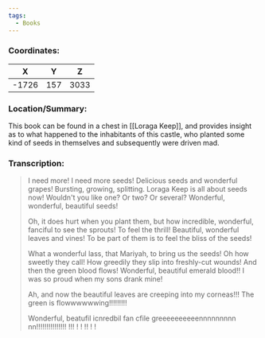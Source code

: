 ```yaml
---
tags:
  - Books
---
```


### Coordinates:
| **X** | **Y**| **Z** |
|:-----:|:----:|:-----:|
|-1726  |157   |3033  |

### Location/Summary:
This book can be found in a chest in [[Loraga Keep]], and provides insight as to what happened to the inhabitants of this castle, who planted some kind of seeds in themselves and subsequently were driven mad.

### Transcription:
> I need more! I need more seeds! Delicious seeds and wonderful grapes! Bursting, growing, splitting. Loraga Keep is all about seeds now! Wouldn't you like one? Or two? Or several? Wonderful, wonderful, beautiful seeds!
>
> Oh, it does hurt when you plant them, but how incredible, wonderful, fanciful to see the sprouts! To feel the thrill! Beautiful, wonderful leaves and vines! To be part of them is to feel the bliss of the seeds!
>
> What a wonderful lass, that Mariyah, to bring us the seeds! Oh how sweetly they call! How greedily they slip into freshly-cut wounds! And then the green blood flows! Wonderful, beautiful emerald blood!! I was so proud when my sons drank mine!
>
> Ah, and now the beautiful leaves are creeping into my corneas!!! The green is flowwwwwwing!!!!!!!!!
>
> Wonderful, beatufil icnredbil fan cfile greeeeeeeeeennnnnnnnn nn!!!!!!!!!!!!!!! !!! ! ! !! ! !

